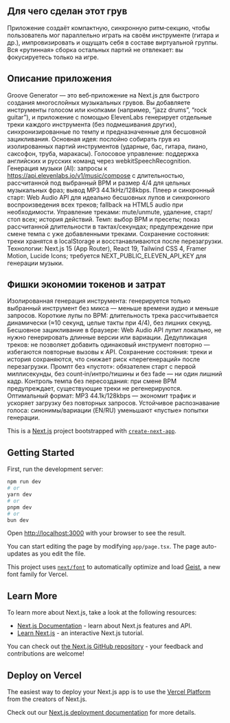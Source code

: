 ## Для чего сделан этот грув
Приложение создаёт компактную, синхронную ритм‑секцию, чтобы пользователь мог параллельно играть на своём инструменте (гитара и др.), импровизировать и ощущать себя в составе виртуальной группы. Вся «рутинная» сборка остальных партий не отвлекает: вы фокусируетесь только на игре.

## Описание приложения
Groove Generator — это веб‑приложение на Next.js для быстрого создания многослойных музыкальных грувов. Вы добавляете инструменты голосом или кнопками (например, “jazz drums”, “rock guitar”), и приложение с помощью ElevenLabs генерирует отдельные треки каждого инструмента (без подмешивания других), синхронизированные по темпу и предназначенные для бесшовной зацикливания.
Основная идея: послойно собирать грув из изолированных партий инструментов (ударные, бас, гитара, пиано, саксофон, труба, маракасы).
Голосовое управление: поддержка английских и русских команд через webkitSpeechRecognition.
Генерация музыки (AI): запросы к https://api.elevenlabs.io/v1/music/compose с длительностью, рассчитанной под выбранный BPM и размер 4/4 для цельных музыкальных фраз; вывод MP3 44.1kHz/128kbps.
Плеер и синхронный старт: Web Audio API для идеально бесшовных лупов и синхронного воспроизведения всех треков; fallback на HTML5 audio при необходимости.
Управление треками: mute/unmute, удаление, старт/стоп всех; история действий.
Темп: выбор BPM и пресеты; показ рассчитанной длительности в тактах/секундах; предупреждение при смене темпа с уже добавленными треками.
Сохранение состояния: треки хранятся в localStorage и восстанавливаются после перезагрузки.
Технологии: Next.js 15 (App Router), React 19, Tailwind CSS 4, Framer Motion, Lucide Icons; требуется NEXT_PUBLIC_ELEVEN_API_KEY для генерации музыки.

## Фишки экономии токенов и затрат
Изолированная генерация инструмента: генерируется только выбранный инструмент без микса — меньше времени аудио и меньше запросов.
Короткие лупы по BPM: длительность трека рассчитывается динамически (≈10 секунд, целые такты при 4/4), без лишних секунд.
Бесшовное зацикливание в браузере: Web Audio API лупит локально, не нужно генерировать длинные версии или вариации.
Дедупликация треков: не позволяет добавить одинаковый инструмент повторно — избегаются повторные вызовы к API.
Сохранение состояния: треки и история сохраняются, что снижает риск «перегенераций» после перезагрузки.
Промпт без «пустот»: обязателен старт с первой миллисекунды, без count‑in/интро/тишины и без fade — ни один лишний кадр.
Контроль темпа без пересоздания: при смене BPM предупреждает, существующие треки не регенерируются.
Оптимальный формат: MP3 44.1k/128kbps — экономит трафик и ускоряет загрузку без повторных запросов.
Устойчивое распознавание голоса: синонимы/вариации (EN/RU) уменьшают «пустые» попытки генерации.


This is a [Next.js](https://nextjs.org) project bootstrapped with [`create-next-app`](https://nextjs.org/docs/app/api-reference/cli/create-next-app).

## Getting Started

First, run the development server:

```bash
npm run dev
# or
yarn dev
# or
pnpm dev
# or
bun dev
```

Open [http://localhost:3000](http://localhost:3000) with your browser to see the result.

You can start editing the page by modifying `app/page.tsx`. The page auto-updates as you edit the file.

This project uses [`next/font`](https://nextjs.org/docs/app/building-your-application/optimizing/fonts) to automatically optimize and load [Geist](https://vercel.com/font), a new font family for Vercel.

## Learn More

To learn more about Next.js, take a look at the following resources:

- [Next.js Documentation](https://nextjs.org/docs) - learn about Next.js features and API.
- [Learn Next.js](https://nextjs.org/learn) - an interactive Next.js tutorial.

You can check out [the Next.js GitHub repository](https://github.com/vercel/next.js) - your feedback and contributions are welcome!

## Deploy on Vercel

The easiest way to deploy your Next.js app is to use the [Vercel Platform](https://vercel.com/new?utm_medium=default-template&filter=next.js&utm_source=create-next-app&utm_campaign=create-next-app-readme) from the creators of Next.js.

Check out our [Next.js deployment documentation](https://nextjs.org/docs/app/building-your-application/deploying) for more details.
